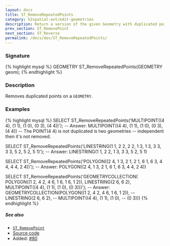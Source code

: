 ```yaml
---
layout: docs
title: ST_RemoveRepeatedPoints
category: h2spatial-ext/edit-geometries
description: Return a version of the given Geometry with duplicated points removed
prev_section: ST_RemovePoint
next_section: ST_Reverse
permalink: /docs/dev/ST_RemoveRepeatedPoints/
---
```


### Signature

{% highlight mysql %}
GEOMETRY ST_RemoveRepeatedPoints(GEOMETRY geom);
{% endhighlight %}

### Description
Removes duplicated points on a `GEOMETRY`.

### Examples

{% highlight mysql %}
SELECT ST_RemoveRepeatedPoints('MULTIPOINT((4 4), (1 1), (1 0),
                                           (0 3), (4 4))');
-- Answer: MULTIPOINT((4 4), (1 1), (1 0), (0 3), (4 4))
-- The POINT(4 4) is not duplicated is two geometries
--  independent then it's not removed.

SELECT ST_RemoveRepeatedPoints('LINESTRING(1 1, 2 2, 2 2, 1 3,
                                           1 3, 3 3, 3 3, 5 2,
                                           5 2, 5 1)');
-- Answer: LINESTRING(1 1, 2 2, 1 3, 3 3, 5 2, 5 1)

SELECT ST_RemoveRepeatedPoints('POLYGON((2 4, 1 3, 2 1, 2 1,
                                         6 1, 6 3, 4 4, 4 4,
                                         2 4))');
-- Answer: POLYGON((2 4, 1 3, 2 1, 6 1, 6 3, 4 4, 2 4))

SELECT ST_RemoveRepeatedPoints('GEOMETRYCOLLECTION(
                      POLYGON((1 2, 4 2, 4 6, 1 6, 1 6, 1 2)),
                      LINESTRING(2 6, 6 2),
                      MULTIPOINT((4 4), (1 1), (1 0), (0 3)))');
-- Answer: GEOMETRYCOLLECTION(POLYGON((1 2, 4 2, 4 6, 1 6, 1 2)),
--                            LINESTRING(2 6, 6 2),
--                            MULTIPOINT((4 4), (1 1), (1 0),
--                                        (0 3)))
{% endhighlight %}

##### See also

* [`ST_RemovePoint`](../ST_RemovePoint)
* <a href="https://github.com/irstv/H2GIS/blob/master/h2spatial-ext/src/main/java/org/h2gis/h2spatialext/function/spatial/edit/ST_RemoveRepeatedPoints.java" target="_blank">Source code</a>
* Added: <a href="https://github.com/irstv/H2GIS/pull/80" target="_blank">#80</a>
